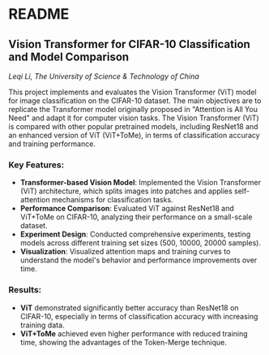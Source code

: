# README

## Vision Transformer for CIFAR-10 Classification and Model Comparison

*Leqi Li, The University of Science & Technology of China*

This project implements and evaluates the Vision Transformer (ViT) model for image classification on the CIFAR-10 dataset. The main objectives are to replicate the Transformer model originally proposed in "Attention is All You Need" and adapt it for computer vision tasks. The Vision Transformer (ViT) is compared with other popular pretrained models, including ResNet18 and an enhanced version of ViT (ViT+ToMe), in terms of classification accuracy and training performance.

### Key Features:

- **Transformer-based Vision Model**: Implemented the Vision Transformer (ViT) architecture, which splits images into patches and applies self-attention mechanisms for classification tasks.
- **Performance Comparison**: Evaluated ViT against ResNet18 and ViT+ToMe on CIFAR-10, analyzing their performance on a small-scale dataset.
- **Experiment Design**: Conducted comprehensive experiments, testing models across different training set sizes (500, 10000, 20000 samples).
- **Visualization**: Visualized attention maps and training curves to understand the model's behavior and performance improvements over time.

### Results:

- **ViT** demonstrated significantly better accuracy than ResNet18 on CIFAR-10, especially in terms of classification accuracy with increasing training data.
- **ViT+ToMe** achieved even higher performance with reduced training time, showing the advantages of the Token-Merge technique.
